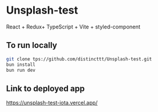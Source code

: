 # Unsplash-test

React + Redux+ TypeScript + Vite + styled-component

## To run locally

```bash
git clone tps://github.com/distincttt/Unsplash-test.git
bun install
bun run dev
```

## Link to deployed app

https://unsplash-test-iota.vercel.app/

